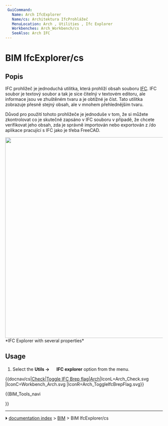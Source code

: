 ```yaml
---
 GuiCommand:
   Name: Arch IfcExplorer
   Name/cs: Architektura IfcProhlážeč
   MenuLocation: Arch , Utilities , Ifc Explorer
   Workbenches: Arch_Workbench/cs
   SeeAlso: Arch IFC
---
```


# BIM IfcExplorer/cs


</div>



## Popis


<div class="mw-translate-fuzzy">

IFC prohlížeč je jednoduchá utilitka, která prohlíží obsah souboru [IFC](Arch_IFC/cs.md). IFC soubor je textový soubor a tak je sice čitelný v textovém editoru, ale informace jsou ve zhuštěném tvaru a je obtížné je číst. Tato utilitka zobrazuje přesně stejný obsah, ale v mnohem přehlednějším tvaru.


</div>


<div class="mw-translate-fuzzy">

Důvod pro použití tohoto prohlížeče je jednoduše v tom, že si můžete zkontrolovat co je skutečně zapsáno v IFC souboru v případě, že chcete verifikovat jeho obsah, zda je správně importován nebo exportován z /do aplikace pracující s IFC jako je třeba FreeCAD.


</div>

<img alt="" src=images/Arch_IfcExplorer_example.jpg  style="width:640px;"> 
*IFC Explorer with several properties*

## Usage

1.  Select the **Utils → <img src="images/BIM_IfcExplorer.svg" width=16px> IFC explorer** option from the menu.


<div class="mw-translate-fuzzy">


{{docnav/cs|[Check](Arch_Check/cs.md)|[Toggle IFC Brep flag](Arch_ToggleIfcBrepFlag/cs.md)|[Arch](Arch_Workbench/cs.md)|IconL=Arch_Check.svg |IconC=Workbench_Arch.svg |IconR=Arch_ToggleIfcBrepFlag.svg}}


</div>


{{BIM_Tools_navi

}}



---
⏵ [documentation index](../README.md) > [BIM](BIM_Workbench.md) > BIM IfcExplorer/cs
